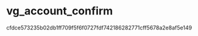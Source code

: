 vg_account_confirm
==================

cfdce573235b02db1ff709f5f6f0727fdf742186282771cff5678a2e8af5e149
